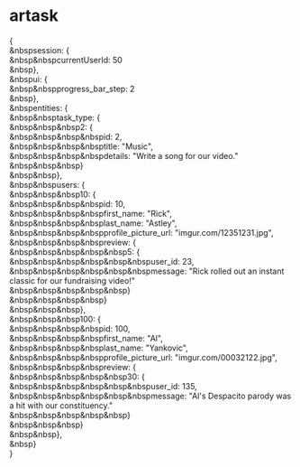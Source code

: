 # artask

{  
&nbspsession: {  
&nbsp&nbspcurrentUserId: 50  
&nbsp},  
&nbspui: {  
&nbsp&nbspprogress_bar_step: 2  
&nbsp},  
&nbspentities: {  
&nbsp&nbsptask_type: {  
&nbsp&nbsp&nbsp2: {  
&nbsp&nbsp&nbsp&nbspid: 2,  
&nbsp&nbsp&nbsp&nbsptitle: "Music",  
&nbsp&nbsp&nbsp&nbspdetails: "Write a song for our video."  
&nbsp&nbsp&nbsp}  
&nbsp&nbsp},  
&nbsp&nbspusers: {  
&nbsp&nbsp&nbsp10: {  
&nbsp&nbsp&nbsp&nbspid: 10,  
&nbsp&nbsp&nbsp&nbspfirst_name: "Rick",  
&nbsp&nbsp&nbsp&nbsplast_name: "Astley",  
&nbsp&nbsp&nbsp&nbspprofile_picture_url: "imgur.com/12351231.jpg",  
&nbsp&nbsp&nbsp&nbspreview: {  
&nbsp&nbsp&nbsp&nbsp&nbsp5: {  
&nbsp&nbsp&nbsp&nbsp&nbsp&nbspuser_id: 23,  
&nbsp&nbsp&nbsp&nbsp&nbsp&nbspmessage: "Rick rolled out an instant classic for our fundraising video!"  
&nbsp&nbsp&nbsp&nbsp&nbsp}  
&nbsp&nbsp&nbsp&nbsp}  
&nbsp&nbsp&nbsp},  
&nbsp&nbsp&nbsp100: {  
&nbsp&nbsp&nbsp&nbspid: 100,  
&nbsp&nbsp&nbsp&nbspfirst_name: "Al",  
&nbsp&nbsp&nbsp&nbsplast_name: "Yankovic",  
&nbsp&nbsp&nbsp&nbspprofile_picture_url: "imgur.com/00032122.jpg",  
&nbsp&nbsp&nbsp&nbspreview: {  
&nbsp&nbsp&nbsp&nbsp&nbsp30: {  
&nbsp&nbsp&nbsp&nbsp&nbsp&nbspuser_id: 135,  
&nbsp&nbsp&nbsp&nbsp&nbsp&nbspmessage: "Al's Despacito parody was a hit with our constituency."  
&nbsp&nbsp&nbsp&nbsp&nbsp}  
&nbsp&nbsp&nbsp}  
&nbsp&nbsp},  
&nbsp}  
}  